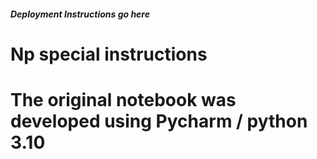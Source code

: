 ##### Deployment Instructions go here
# Np special instructions
# The original notebook was developed using Pycharm / python 3.10